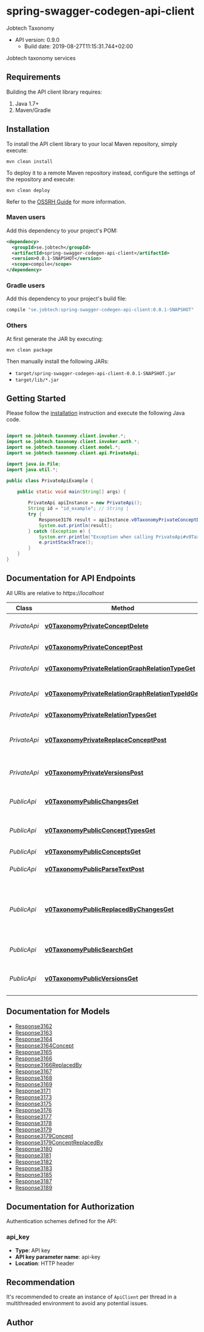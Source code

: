 # spring-swagger-codegen-api-client

Jobtech Taxonomy
- API version: 0.9.0
  - Build date: 2019-08-27T11:15:31.744+02:00

Jobtech taxonomy services


## Requirements

Building the API client library requires:
1. Java 1.7+
2. Maven/Gradle

## Installation

To install the API client library to your local Maven repository, simply execute:

```shell
mvn clean install
```

To deploy it to a remote Maven repository instead, configure the settings of the repository and execute:

```shell
mvn clean deploy
```

Refer to the [OSSRH Guide](http://central.sonatype.org/pages/ossrh-guide.html) for more information.

### Maven users

Add this dependency to your project's POM:

```xml
<dependency>
  <groupId>se.jobtech</groupId>
  <artifactId>spring-swagger-codegen-api-client</artifactId>
  <version>0.0.1-SNAPSHOT</version>
  <scope>compile</scope>
</dependency>
```

### Gradle users

Add this dependency to your project's build file:

```groovy
compile "se.jobtech:spring-swagger-codegen-api-client:0.0.1-SNAPSHOT"
```

### Others

At first generate the JAR by executing:

```shell
mvn clean package
```

Then manually install the following JARs:

* `target/spring-swagger-codegen-api-client-0.0.1-SNAPSHOT.jar`
* `target/lib/*.jar`

## Getting Started

Please follow the [installation](#installation) instruction and execute the following Java code.
```java

import se.jobtech.taxonomy.client.invoker.*;
import se.jobtech.taxonomy.client.invoker.auth.*;
import se.jobtech.taxonomy.client.model.*;
import se.jobtech.taxonomy.client.api.PrivateApi;

import java.io.File;
import java.util.*;

public class PrivateApiExample {

    public static void main(String[] args) {
        
        PrivateApi apiInstance = new PrivateApi();
        String id = "id_example"; // String | 
        try {
            Response3176 result = apiInstance.v0TaxonomyPrivateConceptDelete(id);
            System.out.println(result);
        } catch (Exception e) {
            System.err.println("Exception when calling PrivateApi#v0TaxonomyPrivateConceptDelete");
            e.printStackTrace();
        }
    }
}

```

## Documentation for API Endpoints

All URIs are relative to *https://localhost*

Class | Method | HTTP request | Description
------------ | ------------- | ------------- | -------------
*PrivateApi* | [**v0TaxonomyPrivateConceptDelete**](docs/PrivateApi.md#v0TaxonomyPrivateConceptDelete) | **DELETE** /v0/taxonomy/private/concept | Retract the concept with the given ID.
*PrivateApi* | [**v0TaxonomyPrivateConceptPost**](docs/PrivateApi.md#v0TaxonomyPrivateConceptPost) | **POST** /v0/taxonomy/private/concept | Assert a new concept.
*PrivateApi* | [**v0TaxonomyPrivateRelationGraphRelationTypeGet**](docs/PrivateApi.md#v0TaxonomyPrivateRelationGraphRelationTypeGet) | **GET** /v0/taxonomy/private/relation/graph/{relation-type} | Relation graphs.
*PrivateApi* | [**v0TaxonomyPrivateRelationGraphRelationTypeIdGet**](docs/PrivateApi.md#v0TaxonomyPrivateRelationGraphRelationTypeIdGet) | **GET** /v0/taxonomy/private/relation/graph/{relation-type}/{id} | Relation graphs.
*PrivateApi* | [**v0TaxonomyPrivateRelationTypesGet**](docs/PrivateApi.md#v0TaxonomyPrivateRelationTypesGet) | **GET** /v0/taxonomy/private/relation/types | Relation graphs.
*PrivateApi* | [**v0TaxonomyPrivateReplaceConceptPost**](docs/PrivateApi.md#v0TaxonomyPrivateReplaceConceptPost) | **POST** /v0/taxonomy/private/replace-concept | Replace old concept with a new concept.
*PrivateApi* | [**v0TaxonomyPrivateVersionsPost**](docs/PrivateApi.md#v0TaxonomyPrivateVersionsPost) | **POST** /v0/taxonomy/private/versions | Creates a new version tag in the database.
*PublicApi* | [**v0TaxonomyPublicChangesGet**](docs/PublicApi.md#v0TaxonomyPublicChangesGet) | **GET** /v0/taxonomy/public/changes | Show the history from a given version.
*PublicApi* | [**v0TaxonomyPublicConceptTypesGet**](docs/PublicApi.md#v0TaxonomyPublicConceptTypesGet) | **GET** /v0/taxonomy/public/concept/types | Return a list of all taxonomy types.
*PublicApi* | [**v0TaxonomyPublicConceptsGet**](docs/PublicApi.md#v0TaxonomyPublicConceptsGet) | **GET** /v0/taxonomy/public/concepts | Get concepts.
*PublicApi* | [**v0TaxonomyPublicParseTextPost**](docs/PublicApi.md#v0TaxonomyPublicParseTextPost) | **POST** /v0/taxonomy/public/parse-text | Finds all concepts in a text.
*PublicApi* | [**v0TaxonomyPublicReplacedByChangesGet**](docs/PublicApi.md#v0TaxonomyPublicReplacedByChangesGet) | **GET** /v0/taxonomy/public/replaced-by-changes | Show the history of concepts being replaced from a given version.
*PublicApi* | [**v0TaxonomyPublicSearchGet**](docs/PublicApi.md#v0TaxonomyPublicSearchGet) | **GET** /v0/taxonomy/public/search | Autocomplete from query string
*PublicApi* | [**v0TaxonomyPublicVersionsGet**](docs/PublicApi.md#v0TaxonomyPublicVersionsGet) | **GET** /v0/taxonomy/public/versions | Return a list of all Taxonomy versions.


## Documentation for Models

 - [Response3162](docs/Response3162.md)
 - [Response3163](docs/Response3163.md)
 - [Response3164](docs/Response3164.md)
 - [Response3164Concept](docs/Response3164Concept.md)
 - [Response3165](docs/Response3165.md)
 - [Response3166](docs/Response3166.md)
 - [Response3166ReplacedBy](docs/Response3166ReplacedBy.md)
 - [Response3167](docs/Response3167.md)
 - [Response3168](docs/Response3168.md)
 - [Response3169](docs/Response3169.md)
 - [Response3171](docs/Response3171.md)
 - [Response3173](docs/Response3173.md)
 - [Response3175](docs/Response3175.md)
 - [Response3176](docs/Response3176.md)
 - [Response3177](docs/Response3177.md)
 - [Response3178](docs/Response3178.md)
 - [Response3179](docs/Response3179.md)
 - [Response3179Concept](docs/Response3179Concept.md)
 - [Response3179ConceptReplacedBy](docs/Response3179ConceptReplacedBy.md)
 - [Response3180](docs/Response3180.md)
 - [Response3181](docs/Response3181.md)
 - [Response3182](docs/Response3182.md)
 - [Response3183](docs/Response3183.md)
 - [Response3185](docs/Response3185.md)
 - [Response3187](docs/Response3187.md)
 - [Response3189](docs/Response3189.md)


## Documentation for Authorization

Authentication schemes defined for the API:
### api_key

- **Type**: API key
- **API key parameter name**: api-key
- **Location**: HTTP header


## Recommendation

It's recommended to create an instance of `ApiClient` per thread in a multithreaded environment to avoid any potential issues.

## Author



